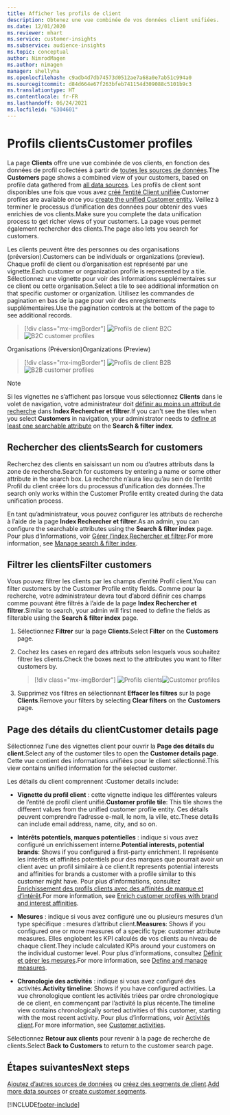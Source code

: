 ```yaml
---
title: Afficher les profils de client
description: Obtenez une vue combinée de vos données client unifiées.
ms.date: 12/01/2020
ms.reviewer: mhart
ms.service: customer-insights
ms.subservice: audience-insights
ms.topic: conceptual
author: NimrodMagen
ms.author: nimagen
manager: shellyha
ms.openlocfilehash: c9adb4d7db74573d0512ae7a68a0e7ab51c994a0
ms.sourcegitcommit: d84d664e67f263bfeb741154d309088c5101b9c3
ms.translationtype: HT
ms.contentlocale: fr-FR
ms.lasthandoff: 06/24/2021
ms.locfileid: "6304601"
---
```

# <a name="customer-profiles"></a><span data-ttu-id="7ad8e-103">Profils clients</span><span class="sxs-lookup"><span data-stu-id="7ad8e-103">Customer profiles</span></span>

<span data-ttu-id="7ad8e-104">La page **Clients** offre une vue combinée de vos clients, en fonction des données de profil collectées à partir de [toutes les sources de données](data-sources.md).</span><span class="sxs-lookup"><span data-stu-id="7ad8e-104">The **Customers** page shows a combined view of your customers, based on profile data gathered from [all data sources](data-sources.md).</span></span> <span data-ttu-id="7ad8e-105">Les profils de client sont disponibles une fois que vous avez [créé l’entité Client unifiée](data-unification.md).</span><span class="sxs-lookup"><span data-stu-id="7ad8e-105">Customer profiles are available once you [create the unified Customer entity](data-unification.md).</span></span> <span data-ttu-id="7ad8e-106">Veillez à terminer le processus d’unification des données pour obtenir des vues enrichies de vos clients.</span><span class="sxs-lookup"><span data-stu-id="7ad8e-106">Make sure you complete the data unification process to get richer views of your customers.</span></span> <span data-ttu-id="7ad8e-107">La page vous permet également rechercher des clients.</span><span class="sxs-lookup"><span data-stu-id="7ad8e-107">The page also lets you search for customers.</span></span>

<span data-ttu-id="7ad8e-108">Les clients peuvent être des personnes ou des organisations (préversion).</span><span class="sxs-lookup"><span data-stu-id="7ad8e-108">Customers can be individuals or organizations (preview).</span></span> <span data-ttu-id="7ad8e-109">Chaque profil de client ou d’organisation est représenté par une vignette.</span><span class="sxs-lookup"><span data-stu-id="7ad8e-109">Each customer or organization profile is represented by a tile.</span></span> <span data-ttu-id="7ad8e-110">Sélectionnez une vignette pour voir des informations supplémentaires sur ce client ou cette organisation.</span><span class="sxs-lookup"><span data-stu-id="7ad8e-110">Select a tile to see additional information on that specific customer or organization.</span></span> <span data-ttu-id="7ad8e-111">Utilisez les commandes de pagination en bas de la page pour voir des enregistrements supplémentaires.</span><span class="sxs-lookup"><span data-stu-id="7ad8e-111">Use the pagination controls at the bottom of the page to see additional records.</span></span>

> [!div class="mx-imgBorder"] 
> <span data-ttu-id="7ad8e-112">![Profils de client B2C](media/profiles-customers.png "Profils de client B2C")</span><span class="sxs-lookup"><span data-stu-id="7ad8e-112">![B2C customer profiles](media/profiles-customers.png "B2C customer profiles")</span></span>

<span data-ttu-id="7ad8e-113">Organisations (Préversion)</span><span class="sxs-lookup"><span data-stu-id="7ad8e-113">Organizations (Preview)</span></span>
> [!div class="mx-imgBorder"] 
> <span data-ttu-id="7ad8e-114">![Profils de client B2B](media/profile-customers-b2b.png "Profils de client B2B")</span><span class="sxs-lookup"><span data-stu-id="7ad8e-114">![B2B customer profiles](media/profile-customers-b2b.png "B2B customer profiles")</span></span>

> [!NOTE]
> <span data-ttu-id="7ad8e-115">Si les vignettes ne s’affichent pas lorsque vous sélectionnez **Clients** dans le volet de navigation, votre administrateur doit [définir au moins un attribut de recherche](search-filter-index.md) dans **Index Rechercher et filtrer**.</span><span class="sxs-lookup"><span data-stu-id="7ad8e-115">If you can't see the tiles when you select **Customers** in navigation, your administrator needs to [define at least one searchable attribute](search-filter-index.md) on the **Search & filter index**.</span></span>

## <a name="search-for-customers"></a><span data-ttu-id="7ad8e-116">Rechercher des clients</span><span class="sxs-lookup"><span data-stu-id="7ad8e-116">Search for customers</span></span>

<span data-ttu-id="7ad8e-117">Recherchez des clients en saisissant un nom ou d’autres attributs dans la zone de recherche.</span><span class="sxs-lookup"><span data-stu-id="7ad8e-117">Search for customers by entering a name or some other attribute in the search box.</span></span> <span data-ttu-id="7ad8e-118">La recherche n’aura lieu qu’au sein de l’entité Profil du client créée lors du processus d’unification des données.</span><span class="sxs-lookup"><span data-stu-id="7ad8e-118">The search only works within the Customer Profile entity created during the data unification process.</span></span>

<span data-ttu-id="7ad8e-119">En tant qu’administrateur, vous pouvez configurer les attributs de recherche à l’aide de la page **Index Rechercher et filtrer**.</span><span class="sxs-lookup"><span data-stu-id="7ad8e-119">As an admin, you can configure the searchable attributes using the **Search & filter index** page.</span></span> <span data-ttu-id="7ad8e-120">Pour plus d’informations, voir [Gérer l’index Rechercher et filtrer](search-filter-index.md).</span><span class="sxs-lookup"><span data-stu-id="7ad8e-120">For more information, see [Manage search & filter index](search-filter-index.md).</span></span>

## <a name="filter-customers"></a><span data-ttu-id="7ad8e-121">Filtrer les clients</span><span class="sxs-lookup"><span data-stu-id="7ad8e-121">Filter customers</span></span>

<span data-ttu-id="7ad8e-122">Vous pouvez filtrer les clients par les champs d’entité Profil client.</span><span class="sxs-lookup"><span data-stu-id="7ad8e-122">You can filter customers by the Customer Profile entity fields.</span></span> <span data-ttu-id="7ad8e-123">Comme pour la recherche, votre administrateur devra tout d’abord définir ces champs comme pouvant être filtrés à l’aide de la page **Index Rechercher et filtrer**.</span><span class="sxs-lookup"><span data-stu-id="7ad8e-123">Similar to search, your admin will first need to define the fields as filterable using the **Search & filter index** page.</span></span>

1. <span data-ttu-id="7ad8e-124">Sélectionnez **Filtrer** sur la page **Clients**.</span><span class="sxs-lookup"><span data-stu-id="7ad8e-124">Select **Filter** on the **Customers** page.</span></span>

2. <span data-ttu-id="7ad8e-125">Cochez les cases en regard des attributs selon lesquels vous souhaitez filtrer les clients.</span><span class="sxs-lookup"><span data-stu-id="7ad8e-125">Check the boxes next to the attributes you want to filter customers by.</span></span>

   > [!div class="mx-imgBorder"] 
   > <span data-ttu-id="7ad8e-126">![Profils clients](media/profiles-customers3.png "Profils client")</span><span class="sxs-lookup"><span data-stu-id="7ad8e-126">![Customer profiles](media/profiles-customers3.png "Customer profiles")</span></span>

3. <span data-ttu-id="7ad8e-127">Supprimez vos filtres en sélectionnant **Effacer les filtres** sur la page **Clients**.</span><span class="sxs-lookup"><span data-stu-id="7ad8e-127">Remove your filters by selecting **Clear filters** on the **Customers** page.</span></span>

##  <a name="customer-details-page"></a><span data-ttu-id="7ad8e-128">Page des détails du client</span><span class="sxs-lookup"><span data-stu-id="7ad8e-128">Customer details page</span></span>

<span data-ttu-id="7ad8e-129">Sélectionnez l’une des vignettes client pour ouvrir la **Page des détails du client**.</span><span class="sxs-lookup"><span data-stu-id="7ad8e-129">Select any of the customer tiles to open the **Customer details page**.</span></span> <span data-ttu-id="7ad8e-130">Cette vue contient des informations unifiées pour le client sélectionné.</span><span class="sxs-lookup"><span data-stu-id="7ad8e-130">This view contains unified information for the selected customer.</span></span>

<span data-ttu-id="7ad8e-131">Les détails du client comprennent :</span><span class="sxs-lookup"><span data-stu-id="7ad8e-131">Customer details include:</span></span>

-   <span data-ttu-id="7ad8e-132">**Vignette du profil client** : cette vignette indique les différentes valeurs de l’entité de profil client unifié.</span><span class="sxs-lookup"><span data-stu-id="7ad8e-132">**Customer profile tile**: This tile shows the different values from the unified customer profile entity.</span></span> <span data-ttu-id="7ad8e-133">Ces détails peuvent comprendre l’adresse e-mail, le nom, la ville, etc.</span><span class="sxs-lookup"><span data-stu-id="7ad8e-133">These details can include email address, name, city, and so on.</span></span> 

-   <span data-ttu-id="7ad8e-134">**Intérêts potentiels, marques potentielles** : indique si vous avez configuré un enrichissement interne.</span><span class="sxs-lookup"><span data-stu-id="7ad8e-134">**Potential interests, potential brands**: Shows if you configured a first-party enrichment.</span></span> <span data-ttu-id="7ad8e-135">Il représente les intérêts et affinités potentiels pour des marques que pourrait avoir un client avec un profil similaire à ce client.</span><span class="sxs-lookup"><span data-stu-id="7ad8e-135">It represents potential interests and affinities for brands a customer with a profile similar to this customer might have.</span></span> <span data-ttu-id="7ad8e-136">Pour plus d’informations, consultez [Enrichissement des profils clients avec des affinités de marque et d’intérêt](enrichment-microsoft.md).</span><span class="sxs-lookup"><span data-stu-id="7ad8e-136">For more information, see [Enrich customer profiles with brand and interest affinities](enrichment-microsoft.md).</span></span>

-   <span data-ttu-id="7ad8e-137">**Mesures** : indique si vous avez configuré une ou plusieurs mesures d’un type spécifique : mesures d’attribut client.</span><span class="sxs-lookup"><span data-stu-id="7ad8e-137">**Measures**: Shows if you configured one or more measures of a specific type: customer attribute measures.</span></span> <span data-ttu-id="7ad8e-138">Elles englobent les KPI calculés de vos clients au niveau de chaque client.</span><span class="sxs-lookup"><span data-stu-id="7ad8e-138">They include calculated KPIs around your customers on the individual customer level.</span></span> <span data-ttu-id="7ad8e-139">Pour plus d’informations, consultez [Définir et gérer les mesures](measures.md).</span><span class="sxs-lookup"><span data-stu-id="7ad8e-139">For more information, see [Define and manage measures](measures.md).</span></span>

-   <span data-ttu-id="7ad8e-140">**Chronologie des activités** : indique si vous avez configuré des activités.</span><span class="sxs-lookup"><span data-stu-id="7ad8e-140">**Activity timeline**: Shows if you have configured activities.</span></span> <span data-ttu-id="7ad8e-141">La vue chronologique contient les activités triées par ordre chronologique de ce client, en commençant par l’activité la plus récente.</span><span class="sxs-lookup"><span data-stu-id="7ad8e-141">The timeline view contains chronologically sorted activities of this customer, starting with the most recent activity.</span></span> <span data-ttu-id="7ad8e-142">Pour plus d’informations, voir [Activités client](activities.md).</span><span class="sxs-lookup"><span data-stu-id="7ad8e-142">For more information, see [Customer activities](activities.md).</span></span>

<span data-ttu-id="7ad8e-143">Sélectionnez **Retour aux clients** pour revenir à la page de recherche de clients.</span><span class="sxs-lookup"><span data-stu-id="7ad8e-143">Select **Back to Customers** to return to the customer search page.</span></span>

## <a name="next-steps"></a><span data-ttu-id="7ad8e-144">Étapes suivantes</span><span class="sxs-lookup"><span data-stu-id="7ad8e-144">Next steps</span></span>

<span data-ttu-id="7ad8e-145">[Ajoutez d’autres sources de données](data-sources.md) ou [créez des segments de client](segments.md).</span><span class="sxs-lookup"><span data-stu-id="7ad8e-145">[Add more data sources](data-sources.md) or [create customer segments](segments.md).</span></span>


[!INCLUDE[footer-include](../includes/footer-banner.md)]
